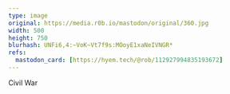 ```yaml
---
type: image
original: https://media.r0b.io/mastodon/original/360.jpg
width: 500
height: 750
blurhash: UNFi6,4:~VoK~Vt7f9s:MOoyE1xaNeIVNGR*
refs:
  mastodon_card: [https://hyem.tech/@rob/112927994835193672]
---
```


Civil War
